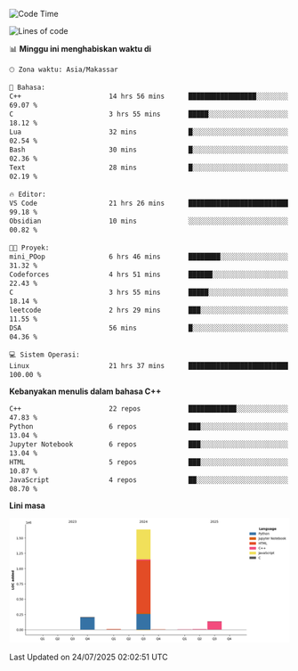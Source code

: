 <!--START_SECTION:waka-->
![Code Time](http://img.shields.io/badge/Code%20Time-370%20hrs%2022%20mins-blue)

![Lines of code](https://img.shields.io/badge/Sejak%20Hello%20World%20aku%20telah%20menulis-2.0%20million%20baris%20kode-blue)

📊 **Minggu ini menghabiskan waktu di** 

```text
🕑︎ Zona waktu: Asia/Makassar

💬 Bahasa: 
C++                      14 hrs 56 mins      █████████████████░░░░░░░░   69.07 % 
C                        3 hrs 55 mins       █████░░░░░░░░░░░░░░░░░░░░   18.12 % 
Lua                      32 mins             █░░░░░░░░░░░░░░░░░░░░░░░░   02.54 % 
Bash                     30 mins             █░░░░░░░░░░░░░░░░░░░░░░░░   02.36 % 
Text                     28 mins             █░░░░░░░░░░░░░░░░░░░░░░░░   02.19 % 

🔥 Editor: 
VS Code                  21 hrs 26 mins      █████████████████████████   99.18 % 
Obsidian                 10 mins             ░░░░░░░░░░░░░░░░░░░░░░░░░   00.82 % 

🐱‍💻 Proyek: 
mini_POop                6 hrs 46 mins       ████████░░░░░░░░░░░░░░░░░   31.32 % 
Codeforces               4 hrs 51 mins       ██████░░░░░░░░░░░░░░░░░░░   22.43 % 
C                        3 hrs 55 mins       █████░░░░░░░░░░░░░░░░░░░░   18.14 % 
leetcode                 2 hrs 29 mins       ███░░░░░░░░░░░░░░░░░░░░░░   11.55 % 
DSA                      56 mins             █░░░░░░░░░░░░░░░░░░░░░░░░   04.36 % 

💻 Sistem Operasi: 
Linux                    21 hrs 37 mins      █████████████████████████   100.00 % 
```

**Kebanyakan menulis dalam bahasa C++** 

```text
C++                      22 repos            ████████████░░░░░░░░░░░░░   47.83 % 
Python                   6 repos             ███░░░░░░░░░░░░░░░░░░░░░░   13.04 % 
Jupyter Notebook         6 repos             ███░░░░░░░░░░░░░░░░░░░░░░   13.04 % 
HTML                     5 repos             ███░░░░░░░░░░░░░░░░░░░░░░   10.87 % 
JavaScript               4 repos             ██░░░░░░░░░░░░░░░░░░░░░░░   08.70 % 
```



**Lini masa**

![Lines of Code chart](https://raw.githubusercontent.com/yusuf601/yusuf601/main/assets/bar_graph.png)


 Last Updated on 24/07/2025 02:02:51 UTC
<!--END_SECTION:waka-->

